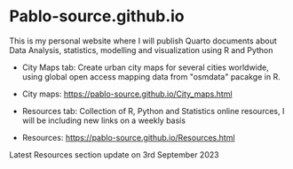 # Pablo-source.github.io

This is my personal website where I will publish Quarto documents about Data Analysis, statistics, modelling and visualization using R and Python

- City Maps tab: Create urban city maps for several cities worldwide, using global open access mapping data from "osmdata" pacakge in R.

- City maps: <https://pablo-source.github.io/City_maps.html>

- Resources tab: Collection of R, Python and Statistics online resources, I will be including new links on a weekly basis

- Resources: <https://pablo-source.github.io/Resources.html>

Latest Resources section update on 3rd September 2023 
